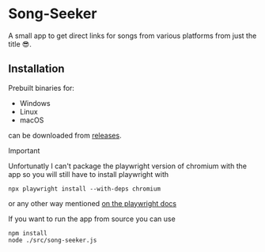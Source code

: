 # Song-Seeker

A small app to get direct links for songs from various platforms from just the title 😎.

## Installation

Prebuilt binaries for:
- Windows
- Linux
- macOS

can be downloaded from [releases](https://github.com/kociumba/Song-Seeker/releases).

> [!IMPORTANT]
> Unfortunatly I can't package the playwright version of chromium with the app so you will still have to install playwright with 
>
> ```
> npx playwright install --with-deps chromium
> ```
>
> or any other way mentioned [on the playwright docs](https://playwright.dev/docs/intro#installing-playwright)

If you want to run the app from source you can use 
```
npm install
node ./src/song-seeker.js
``` 
